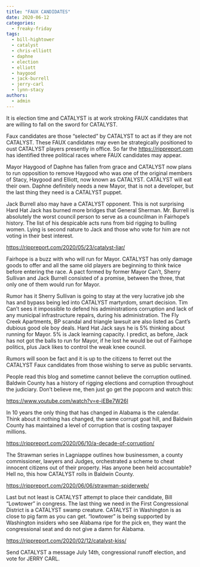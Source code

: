 ```yaml
---
title: "FAUX CANDIDATES"
date: 2020-06-12
categories: 
  - freaky-friday
tags: 
  - bill-hightower
  - catalyst
  - chris-elliott
  - daphne
  - election
  - elliott
  - haygood
  - jack-burrell
  - jerry-carl
  - lynn-stacy
authors: 
  - admin
---
```


It is election time and CATALYST is at work stroking FAUX candidates that are willing to fall on the sword for CATALYST.

Faux candidates are those “selected” by CATALYST to act as if they are not CATALYST. These FAUX candidates may even be strategically positioned to oust CATALYST players presently in office. So far the https://rippreport.com has identified three political races where FAUX candidates may appear.

Mayor Haygood of Daphne has fallen from grace and CATALYST now plans to run opposition to remove Haygood who was one of the original members of Stacy, Haygood and Elliott, now known as CATALYST. CATALYST will eat their own. Daphne definitely needs a new Mayor, that is not a developer, but the last thing they need is a CATALYST puppet.

Jack Burrell also may have a CATALYST opponent. This is not surprising Hard Hat Jack has burned more bridges that General Sherman. Mr. Burrell is absolutely the worst council person to serve as a councilman in Fairhope’s history. The list of his despicable acts runs from bid rigging to bulling women. Lying is second nature to Jack and those who vote for him are not voting in their best interest.

https://rippreport.com/2020/05/23/catalyst-liar/

Fairhope is a buzz with who will run for Mayor. CATALYST has only damage goods to offer and all the same old players are beginning to think twice before entering the race. A pact formed by former Mayor Can’t, Sherry Sullivan and Jack Burrell consisted of a promise, between the three, that only one of them would run for Mayor.

Rumor has it Sherry Sullivan is going to stay at the very lucrative job she has and bypass being led into CATALYST martyrdom, smart decision. Tim Can’t sees it impossible to defend his administrations corruption and lack of any municipal infrastructure repairs, during his administration. The Fly Creek Apartments, BP scandal and triangle lawsuit are also listed as Cant’s dubious good ole boy deals. Hard Hat Jack says he is 5% thinking about running for Mayor. 5% is Jack learning capacity. I predict, as before, Jack has not got the balls to run for Mayor, if he lost he would be out of Fairhope politics, plus Jack likes to control the weak knee council.

Rumors will soon be fact and it is up to the citizens to ferret out the CATALYST Faux candidates from those wishing to serve as public servants.

People read this blog and sometime cannot believe the corruption outlined. Baldwin County has a history of rigging elections and corruption throughout the judiciary. Don’t believe me, then just go get the popcorn and watch this:

https://www.youtube.com/watch?v=e-iEBe7W26I

In 10 years the only thing that has changed in Alabama is the calendar. Think about it nothing has changed, the same corrupt goat hill, and Baldwin County has maintained a level of corruption that is costing taxpayer millions.

https://rippreport.com/2020/06/10/a-decade-of-corruption/

The Strawman series in Lagniappe outlines how businessmen, a county commissioner, lawyers and Judges, orchestrated a scheme to cheat innocent citizens out of their property. Has anyone been held accountable? Hell no, this how CATALYST rolls in Baldwin County.

https://rippreport.com/2020/06/06/strawman-spiderweb/

Last but not least is CATALYST attempt to place their candidate, Bill “Lowtower” in congress. The last thing we need in the First Congressional District is a CATALYST swamp creature. CATALYST in Washington is as close to pig farm as you can get. “lowtower” is being supported by Washington insiders who see Alabama ripe for the pick en, they want the congressional seat and do not give a damn for Alabama.

https://rippreport.com/2020/02/12/catalyst-kiss/

Send CATALYST a message July 14th, congressional runoff election, and vote for JERRY CARL.
